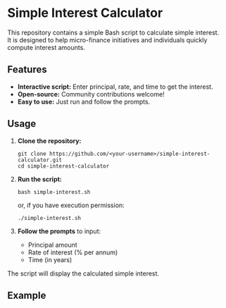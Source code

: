 # Simple Interest Calculator

This repository contains a simple Bash script to calculate simple interest.  
It is designed to help micro-finance initiatives and individuals quickly compute interest amounts.

## Features

- **Interactive script:** Enter principal, rate, and time to get the interest.
- **Open-source:** Community contributions welcome!
- **Easy to use:** Just run and follow the prompts.

## Usage

1. **Clone the repository:**
    ```
    git clone https://github.com/<your-username>/simple-interest-calculator.git
    cd simple-interest-calculator
    ```

2. **Run the script:**
    ```
    bash simple-interest.sh
    ```
    or, if you have execution permission:
    ```
    ./simple-interest.sh
    ```

3. **Follow the prompts** to input:
    - Principal amount
    - Rate of interest (% per annum)
    - Time (in years)

The script will display the calculated simple interest.

## Example

